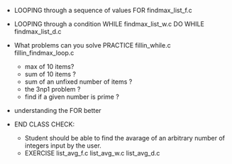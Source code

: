* LOOPING through a sequence of values
   FOR
   findmax_list_f.c
* LOOPING through a condition
	WHILE
         findmax_list_w.c
	DO WHILE
         findmax_list_d.c
* What problems can you solve
  PRACTICE fillin_while.c    fillin_findmax_loop.c
  * max of 10 items?
  * sum of 10 items ?
  * sum of an unfixed number of items ?
  * the 3np1 problem ?
  * find if a given number is prime ?

* understanding the FOR better

* END CLASS CHECK:
    * Student should be able to find the avarage of an arbitrary 
      number of integers input by the user.
    * EXERCISE list_avg_f.c list_avg_w.c list_avg_d.c


